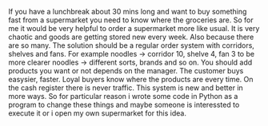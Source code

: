 If you have a lunchbreak about 30 mins long and want to buy something fast from a supermarket you need to know where the groceries are. 
So for me it would be very helpful to order a supermarket more like usual. It is very chaotic and goods are getting stored new every week.
Also because there are so many. The solution should be a regular order system with corridors, shelves and fans. For example noodles -> corridor 10, shelve 4, fan 3 to be more
clearer noodles -> different sorts, brands and so on. You should add products you want or not depends on the manager. The customer buys easysier,
faster. Loyal buyers know where the products are every time. On the cash register there is never traffic. This system is new and better in more 
ways. So for particular reason i wrote some code in Python as a program to change these things and maybe someone is interessted to execute it 
or i open my own supermarket for this idea.
